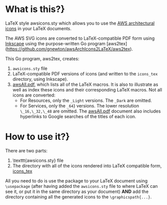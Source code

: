 # What is this?}
LaTeX style awsicons.sty which allows you to use the [AWS architectural icons](https://aws.amazon.com/architecture/icons/) in your LaTeX  documents.

The AWS SVG icons are converted to LaTeX-compatible PDF form using [Inkscape](https://inkscape.org/) using the purpose-written Go program [aws2tex] (https://github.com/gnewton/awsArchIcons2LaTeX/aws2tex). 

This Go program, aws2tex, creates:
1. `awsicons.sty` file
1. LaTeX-compatible PDF versions of icons (and written to the `icons_tex` directory, using Inkscape).
1. [awsAll.pdf](https://github.com/gnewton/awsArchIcons2LaTeX/raw/main/awsAllIcons.pdf), which lists all of the LaTeX macros. It is also to illustrate as well as index these icons and their corresponding LaTeX macros. 
  Not all icons are converted:
    *  For Resources, only the `_Light` versions. The `_Dark` are omitted.
    *  For Services, only the `_64`} versions. The lower resolution `\_16,\_32,\_48` are omitted.
The [awsAll.pdf](https://github.com/gnewton/awsArchIcons2LaTeX/raw/main/awsAllIcons.pdf) document also includes hyperlinks to Google searches of the titles of each icon.


# How to use it?}
There are two parts:
1. \texttt{awsicons.sty} file
1. The directory with all of the icons rendered into LaTeX compatible form, [icons_tex](https://github.com/gnewton/awsArchIcons2LaTeX/tree/main/icons_tex)

All you need to do is use the package to your LaTeX document using `\usepackage` (after having added the `awsicons.sty` file to where LaTeX can see it, or put it in the same directory as your document) **AND** add the directory containing all the generated icons to the `\graphicspath{...}`.
